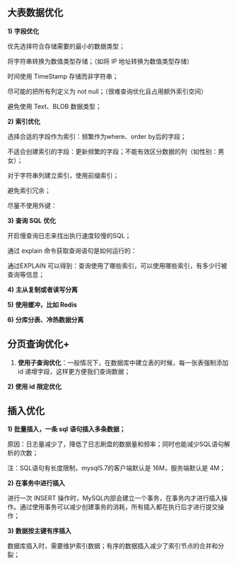 ## 大表数据优化

**1)**   **字段优化**

优先选择符合存储需要的最小的数据类型；

将字符串转换为数值类型存储；（如将 IP 地址转换为数值类型存储）

时间使用 TimeStamp 存储而非字符串；

尽可能的把所有列定义为 not null；（很难查询优化且占用额外索引空间）

避免使用 Text、BLOB 数据类型；

**2)**   **索引优化**

选择合适的字段作为索引：频繁作为where、order by后的字段；

不适合创建索引的字段：更新频繁的字段；不能有效区分数据的列（如性别：男女）；

对于字符串列建立索引，使用前缀索引；

避免索引冗余；

尽量不使用外键：

**3)**   **查询 SQL** **优化**

开启慢查询日志来找出执行速度较慢的SQL；

通过 explain 命令获取查询语句是如何运行的：

通过EXPLAIN 可以得到：查询使用了哪些索引，可以使用哪些索引，有多少行被查询等信息；

**4)**   **主从复制或者读写分离**

**5)**   **使用缓冲，比如 Redis**

**6)**   **分库分表、冷热数据分离**

## 分页查询优化+

1)   **使用子查询优化**：一般情况下，在数据库中建立表的时候，每一张表强制添加 id 递增字段，这样更方便我们查询数据；

**2)**   **使用 id** **限定优化**

## 插入优化

**1)**   **批量插入，一条 sql** **语句插入多条数据；**

原因：日志量减少了，降低了日志刷盘的数据量和频率；同时也能减少SQL语句解析的次数；

注：SQL语句有长度限制，mysql5.7的客户端默认是 16M，服务端默认是 4M；

**2)**   **在事务中进行插入**

进行一次 INSERT 操作时，MySQL内部会建立一个事务，在事务内才进行插入操作。通过使用事务可以减少创建事务的消耗，所有插入都在执行后才进行提交操作；

**3)**   **数据按主键有序插入**

数据库插入时，需要维护索引数据；有序的数据插入减少了索引节点的合并和分裂；

 